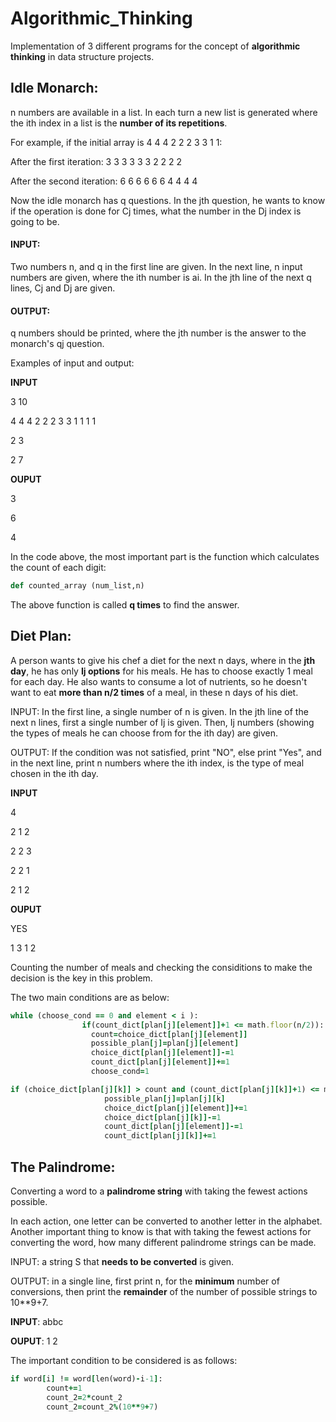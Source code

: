 # Algorithmic_Thinking
Implementation of 3 different programs for the concept of **algorithmic thinking** in data structure projects.


<h2>Idle Monarch:</h2>

n numbers are available in a list. In each turn a new list is generated where the ith index in a list is the **number of its repetitions**.

For example, if the initial array is 4 4 4 2 2 2 3 3 1 1:

After the first iteration: 3 3 3 3 3 3 2 2 2 2

After the second iteration: 6 6 6 6 6 6 4 4 4 4

Now the idle monarch has q questions. In the jth question, he wants to know if the operation is done for Cj times, what the number in the Dj index is going to be.

<h4>INPUT:</h4>

Two numbers n, and q in the first line are given. In the next line, n input numbers are given, where the ith number is ai. In the jth line of the next q lines, Cj and Dj are given.

<h4>OUTPUT:</h4>

q numbers should be printed, where the jth number is the answer to the monarch's qj question.

Examples of input and output:

**INPUT**

3 10

4 4 4 2 2 2 3 3 1 1 1 1

2 3

2 7

**OUPUT**

3

6

4

In the code above, the most important part is the function which calculates the count of each digit:

```ruby
def counted_array (num_list,n)
```

The above function is called **q times** to find the answer.

<h2>Diet Plan:</h2>

A person wants to give his chef a diet for the next n days, where in the **jth day**, he has only **Ij options** for his meals. He has to choose exactly 1 meal for each day. He also wants to consume a lot of nutrients, so he doesn't want to eat **more than n/2 times** of a meal, in these n days of his diet.

INPUT: In the first line, a single number of n is given. In the jth line of the next n lines, first a single number of Ij is given. Then, Ij numbers (showing the types of meals he can choose from for the ith day) are given.

OUTPUT: If the condition was not satisfied, print "NO", else print "Yes", and in the next line, print n numbers where the ith index, is the type of meal chosen in the ith day.

**INPUT**

4

2 1 2

2 2 3

2 2 1

2 1 2

**OUPUT**

YES

1 3 1 2

Counting the number of meals and checking the considitions to make the decision is the key in this problem.

The two main conditions are as below:

```ruby
while (choose_cond == 0 and element < i ):
                if(count_dict[plan[j][element]]+1 <= math.floor(n/2)):
                  count=choice_dict[plan[j][element]]
                  possible_plan[j]=plan[j][element]
                  choice_dict[plan[j][element]]-=1
                  count_dict[plan[j][element]]+=1
                  choose_cond=1
```

```ruby
if (choice_dict[plan[j][k]] > count and (count_dict[plan[j][k]]+1) <= math.floor(n/2)):
                     possible_plan[j]=plan[j][k]
                     choice_dict[plan[j][element]]+=1
                     choice_dict[plan[j][k]]-=1
                     count_dict[plan[j][element]]-=1
                     count_dict[plan[j][k]]+=1
```

<h2>The Palindrome:</h2>

Converting a word to a **palindrome string** with taking the fewest actions possible.

In each action, one letter can be converted to another letter in the alphabet. Another important thing to know is that with taking the fewest actions for converting the word, how many different palindrome strings can be made.

INPUT: a string S that **needs to be converted** is given.

OUTPUT: in a single line, first print n, for the **minimum** number of conversions, then print the **remainder** of the number of possible strings to 10**9+7.

**INPUT**: abbc

**OUPUT**: 1 2

The important condition to be considered is as follows:

```ruby
if word[i] != word[len(word)-i-1]:
        count+=1
        count_2=2*count_2
        count_2=count_2%(10**9+7)
```

